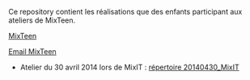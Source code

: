 Ce repository contient les réalisations que des enfants participant aux ateliers de MixTeen.

[MixTeen](http://www.mix-it.fr/mixit14/mixteen)

[Email MixTeen](mailto://mixteen.lyon@gmail.com)


* Atelier du 30 avril 2014 lors de MixIT : [répertoire 20140430_MixIT](./20140430_MixIT)